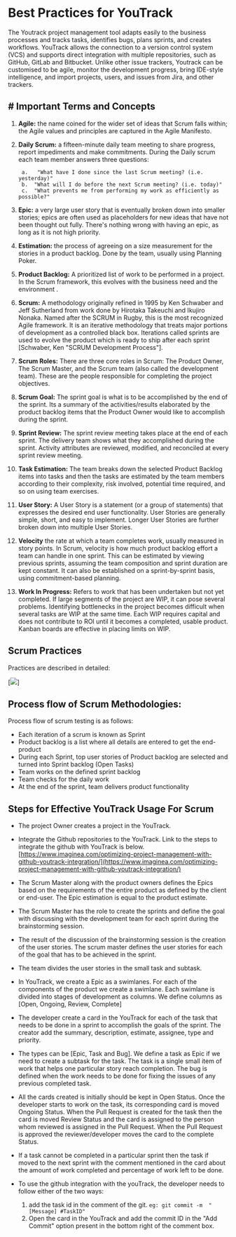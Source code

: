 # Best Practices for YouTrack 

The Youtrack project management tool adapts easily to the business processes and tracks tasks, identifies bugs, plans sprints, and creates workflows. YouTrack allows the connection to a version control system (VCS) and supports direct integration with multiple repositories, such as GitHub, GitLab and Bitbucket. Unlike other issue trackers, Youtrack can be customised to be agile, monitor the development progress, bring IDE-style intelligence, and import projects, users, and issues from Jira, and other trackers.

## # Important Terms and Concepts

1) **Agile:** the name coined for the wider set of ideas that Scrum falls within; the Agile values and principles are captured in the Agile Manifesto.
2) **Daily Scrum:** a fifteen-minute daily team meeting to share progress, report impediments and make commitments. During the Daily scrum each team member answers three questions:

		a.   "What have I done since the last Scrum meeting? (i.e. yesterday)"
		b.  "What will I do before the next Scrum meeting? (i.e. today)"
		c.  "What prevents me from performing my work as efficiently as possible?"

3) **Epic:** a very large user story that is eventually broken down into smaller stories; epics are often used as placeholders for new ideas that have not been thought out fully. There's nothing wrong with having an epic, as long as it is not high priority.

4) **Estimation:** the process of agreeing on a size measurement for the stories in a product backlog. Done by the team, usually using Planning Poker.

5) **Product Backlog:**   A prioritized list of work to be performed in a project. In the Scrum framework, this evolves with the business need and the environment .

6) **Scrum:** A methodology originally refined in 1995 by Ken Schwaber and Jeff Sutherland from work done by Hirotaka Takeuchi and Ikujiro Nonaka. Named after the SCRUM in Rugby, this is the most recognized Agile framework. It is an iterative methodology that treats major portions of development as a controlled black box. Iterations called sprints are used to evolve the product which is ready to ship after each sprint [Schwaber, Ken "SCRUM Development Process"].

7) **Scrum Roles:**  There are three core roles in Scrum: The Product Owner, The Scrum Master, and the Scrum team (also called the development team). These are the people responsible for completing the project objectives.

8) **Scrum Goal:**  The sprint goal is what is to be accomplished by the end of the sprint. Its a summary of the activities/results elaborated by the product backlog items that the Product Owner would like to accomplish during the sprint.

9) **Sprint Review:**  The sprint review meeting takes place at the end of each sprint. The delivery team shows what they accomplished during the sprint. Activity attributes are reviewed, modified, and reconciled at every sprint review meeting.

10) **Task Estimation:**  The team breaks down the selected Product Backlog items into tasks and then the tasks are estimated by the team members according to their complexity, risk involved, potential time required, and so on using team exercises.

11) **User Story:** A User Story is a statement (or a group of statements) that expresses the desired end user functionality. User Stories are generally simple, short, and easy to implement. Longer User Stories are further broken down into multiple User Stories.

12) **Velocity** the rate at which a team completes work, usually measured in story points. In Scrum, velocity is how much product backlog effort a team can handle in one sprint. This can be estimated by viewing previous sprints, assuming the team composition and sprint duration are kept constant. It can also be established on a sprint-by-sprint basis, using commitment-based planning.

13) **Work In Progress:** Refers to work that has been undertaken but not yet completed. If large segments of the project are WIP, it can pose several problems. Identifying bottlenecks in the project becomes difficult when several tasks are WIP at the same time. Each WIP requires capital and does not contribute to ROI until it becomes a completed, usable product. Kanban boards are effective in placing limits on WIP.

 ## Scrum Practices

Practices are described in detailed:

[![](https://www.guru99.com/images/11-2014/agile_Processesv1_4.png)]

## Process flow of Scrum Methodologies:

Process flow of scrum testing is as follows:

-   Each iteration of a scrum is known as Sprint
-   Product backlog is a list where all details are entered to get the end-product
-   During each Sprint, top user stories of Product backlog are selected and turned into Sprint backlog (Open Tasks)
-   Team works on the defined sprint backlog
-   Team checks for the daily work
-   At the end of the sprint, team delivers product functionality


## Steps for Effective YouTrack Usage For Scrum

- The project Owner creates a project in the YouTrack.
-  Integrate the Github repositories to the YouTrack. Link to the steps  to integrate the github with YouTrack is below.
[https://www.imaginea.com/optimizing-project-management-with-github-youtrack-integration/](https://www.imaginea.com/optimizing-project-management-with-github-youtrack-integration/)
- The Scrum Master along with the product owners defines the Epics based on the requirements of the entire product as defined by the client or end-user. The Epic estimation is equal to the product estimate. 
- The Scrum Master has the role to create the sprints and define the goal with discussing with the development team for each sprint during the brainstorming session.
- The result of the discussion of the brainstorming session is the creation of the user stories. The scrum master defines the user stories for each of the goal that has to be achieved in the sprint.
- The team divides the user stories in the small task and subtask. 
- In YouTrack, we create a Epic as a swimlanes. For each of the components of the product we create a swimlane. Each swimlane is divided into stages of development as columns. We define columns as [Open, Ongoing, Review, Complete]
- The developer create a card in the YouTrack for each of the task that needs to be done in a sprint to accomplish the goals of the sprint. The creator add the summary, description, estimate, assignee, type and priority.
- The types can be [Epic, Task and Bug]. We define a task as Epic if we need to create a subtask for the task. The task is a single small item of work that helps one particular story reach completion. The bug is defined when the work needs to be done for fixing the issues of any previous completed task.
- All the cards created is initially should be kept in Open Status. Once the developer starts to work on the task, its corresponding card is moved Ongoing Status. When the Pull Request is created for the task then the card is moved Review Status and the card is assigned to the person whom reviewed is assigned in the Pull Request. When the Pull Request is approved the reviewer/developer moves the card to the complete Status.
- If a task cannot be completed in a particular sprint then the task if moved to the next sprint with the comment mentioned in the card about the amount of work completed and percentage of work left to be done.
 
 - To use the github integration with the youTrack, the developer needs to follow either of the two ways: 
	 1) add the task id in the comment of the git.
			 ```
			 eg: git commit -m  "[Message] #TaskID"
			 ```
	2) Open the card in the YouTrack and add the commit ID in the "Add Commit" option present in the bottom right of the comment box. 
